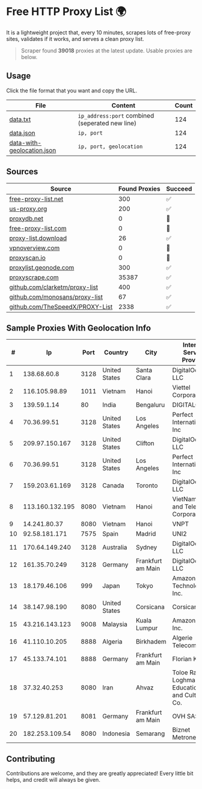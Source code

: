 
# Free HTTP Proxy List 🌍

It is a lightweight project that, every 10 minutes, scrapes lots of free-proxy sites, validates if it works, and serves a clean proxy list.


> Scraper found **39018** proxies at the latest update. Usable proxies are below.

## Usage

Click the file format that you want and copy the URL.


|File|Content|Count|
|----|-------|-----|
|[data.txt](https://raw.githubusercontent.com/themiralay/Proxy-List-World/master/data.txt)|`ip_address:port` combined (seperated new line)|124|
|[data.json](https://raw.githubusercontent.com/themiralay/Proxy-List-World/master/data.json)|`ip, port`|124|
|[data-with-geolocation.json](https://raw.githubusercontent.com/themiralay/Proxy-List-World/master/data-with-geolocation.json)|`ip, port, geolocation`|124|

## Sources

|Source|Found Proxies|Succeed|
|------|-------------|-------|
|[free-proxy-list.net](https://free-proxy-list.net)|300|✅|
|[us-proxy.org](https://www.us-proxy.org)|200|✅|
|[proxydb.net](http://proxydb.net)|0|🚫|
|[free-proxy-list.com](https://free-proxy-list.com/?page=&port=&type%5B%5D=http&type%5B%5D=https&up_time=0&search=Search)|0|🚫|
|[proxy-list.download](https://www.proxy-list.download/HTTP)|26|✅|
|[vpnoverview.com](https://vpnoverview.com/privacy/anonymous-browsing/free-proxy-servers)|0|🚫|
|[proxyscan.io](https://www.proxyscan.io)|0|🚫|
|[proxylist.geonode.com](https://proxylist.geonode.com/api/proxy-list?limit=300&page=1&sort_by=lastChecked&sort_type=desc&protocols=http,https)|300|✅|
|[proxyscrape.com](https://api.proxyscrape.com/v2/?request=displayproxies&protocol=http&timeout=10000&country=all&ssl=all&anonymity=all)|35387|✅|
|[github.com/clarketm/proxy-list](https://raw.githubusercontent.com/clarketm/proxy-list/master/proxy-list-raw.txt)|400|✅|
|[github.com/monosans/proxy-list](https://raw.githubusercontent.com/monosans/proxy-list/main/proxies/http.txt)|67|✅|
|[github.com/TheSpeedX/PROXY-List](https://raw.githubusercontent.com/TheSpeedX/PROXY-List/master/http.txt)|2338|✅|


## Sample Proxies With Geolocation Info

|#|Ip|Port|Country|City|Internet Service Provider|
|-|--|----|-------|----|-------------------------|
|1|138.68.60.8|3128|United States|Santa Clara|DigitalOcean, LLC|
|2|116.105.98.89|1011|Vietnam|Hanoi|Viettel Corporation|
|3|139.59.1.14|80|India|Bengaluru|DIGITALOCEAN|
|4|70.36.99.51|3128|United States|Los Angeles|Perfect International, Inc|
|5|209.97.150.167|3128|United States|Clifton|DigitalOcean, LLC|
|6|70.36.99.51|3128|United States|Los Angeles|Perfect International, Inc|
|7|159.203.61.169|3128|Canada|Toronto|DigitalOcean, LLC|
|8|113.160.132.195|8080|Vietnam|Hanoi|VietNam Post and Telecom Corporation|
|9|14.241.80.37|8080|Vietnam|Hanoi|VNPT|
|10|92.58.181.171|7575|Spain|Madrid|UNI2|
|11|170.64.149.240|3128|Australia|Sydney|DigitalOcean, LLC|
|12|161.35.70.249|3128|Germany|Frankfurt am Main|DigitalOcean, LLC|
|13|18.179.46.106|999|Japan|Tokyo|Amazon Technologies Inc.|
|14|38.147.98.190|8080|United States|Corsicana|Corsicana ISD|
|15|43.216.143.123|9008|Malaysia|Kuala Lumpur|Amazon.com, Inc.|
|16|41.110.10.205|8888|Algeria|Birkhadem|Algerie Telecom|
|17|45.133.74.101|8888|Germany|Frankfurt am Main|Florian Kolb|
|18|37.32.40.253|8080|Iran|Ahvaz|Toloe Rayaneh Loghman Educational and Cultural Co.|
|19|57.129.81.201|8081|Germany|Frankfurt am Main|OVH SAS|
|20|182.253.109.54|8080|Indonesia|Semarang|Biznet Metronet|



## Contributing

Contributions are welcome, and they are greatly appreciated! Every
little bit helps, and credit will always be given.


